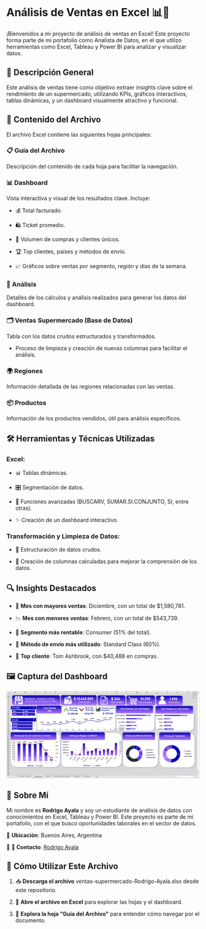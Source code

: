 # Análisis de Ventas en Excel 📊🛒

¡Bienvenidos a mi proyecto de análisis de ventas en Excel! Este proyecto forma parte de mi portafolio como Analista de Datos, en el que utilizo herramientas como Excel, Tableau y Power BI para analizar y visualizar datos.

## 🌟 Descripción General

Este análisis de ventas tiene como objetivo extraer insights clave sobre el rendimiento de un supermercado, utilizando KPIs, gráficos interactivos, tablas dinámicas, y un dashboard visualmente atractivo y funcional.

## 📂 Contenido del Archivo

El archivo Excel contiene las siguientes hojas principales:

### 📋 Guía del Archivo

Descripción del contenido de cada hoja para facilitar la navegación.

### 📊 Dashboard

Vista interactiva y visual de los resultados clave. Incluye:

- 💰 Total facturado.

- 🛍️ Ticket promedio.

- 👥 Volumen de compras y clientes únicos.

- 🏆 Top clientes, países y métodos de envío.

- 📈 Gráficos sobre ventas por segmento, región y días de la semana.

### 📑 Análisis

Detalles de los cálculos y análisis realizados para generar los datos del dashboard.

### 🗂️ Ventas Supermercado (Base de Datos)

Tabla con los datos crudos estructurados y transformados.

- Proceso de limpieza y creación de nuevas columnas para facilitar el análisis.

### 🌍 Regiones

Información detallada de las regiones relacionadas con las ventas.

### 📦 Productos

Información de los productos vendidos, útil para análisis específicos.

## 🛠️ Herramientas y Técnicas Utilizadas

### Excel:

- 📊 Tablas dinámicas.

- 🎛️ Segmentación de datos.

- 🔄 Funciones avanzadas (BUSCARV, SUMAR.SI.CONJUNTO, SI, entre otras).

- ✨ Creación de un dashboard interactivo.

### Transformación y Limpieza de Datos:

- 🧹 Estructuración de datos crudos.

- 🧮 Creación de columnas calculadas para mejorar la comprensión de los datos.

## 🔍 Insights Destacados

- 📆 **Mes con mayores ventas**: Diciembre, con un total de $1,580,781.

- 📉 **Mes con menores ventas**: Febrero, con un total de $543,739.

- 🛒 **Segmento más rentable**: Consumer (51% del total).

- 🚚 **Método de envío más utilizado**: Standard Class (60%).

- 🏅 **Top cliente**: Tom Ashbrook, con $40,488 en compras.

## 🖼️ Captura del Dashboard

![Dashboard](https://github.com/RodrigoAyalaDA/Analisis-Ventas-Excel/blob/main/Dashboard%20Excel.png)


## 👋 Sobre Mí

Mi nombre es **Rodrigo Ayala** y soy un estudiante de análisis de datos con conocimientos en Excel, Tableau y Power BI. Este proyecto es parte de mi portafolio, con el que busco oportunidades laborales en el sector de datos.

📍 **Ubicación**: Buenos Aires, Argentina

💼 🔗 **Contacto**: [Rodrigo Ayala](https://www.linkedin.com/in/rodrigo-ayala-210812333/)

## 🚀 Cómo Utilizar Este Archivo

1. 📥 **Descarga el archivo** ventas-supermercado-Rodrigo-Ayala.xlsx desde este repositorio.

2. 📂 **Abre el archivo en Excel** para explorar las hojas y el dashboard.

3. 🧭 **Explora la hoja "Guía del Archivo"** para entender cómo navegar por el documento.

